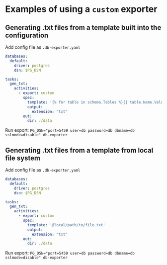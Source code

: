 # Examples of using a `custom` exporter

## Generating .txt files from a template built into the configuration

Add config file as `.db-exporter.yaml`

```yaml
databases:
  default:
    driver: postgres
    dsn: $PG_DSN

tasks:
  gen_txt:
    activities:
      - export: custom
        spec:
          template: '{% for table in schema.Tables %}{{ table.Name.Value }},{% endfor %}'
          output:
            extension: "txt"
        out:
          dir: ./data
```

Run export: `PG_DSN="port=5459 user=db password=db dbname=db sslmode=disable" db-exporter`

## Generating .txt files from a template from local file system

Add config file as `.db-exporter.yaml`

```yaml
databases:
  default:
    driver: postgres
    dsn: $PG_DSN

tasks:
  gen_txt:
    activities:
      - export: custom
        spec:
          template: '@local/path/to/file.txt'
          output:
            extension: "txt"
        out:
          dir: ./data
```

Run export: `PG_DSN="port=5459 user=db password=db dbname=db sslmode=disable" db-exporter`
